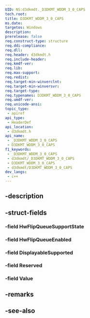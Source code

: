```yaml
---
UID: NS:d3dkmdt._D3DKMT_WDDM_3_0_CAPS
tech.root: 
title: D3DKMT_WDDM_3_0_CAPS
ms.date: 
targetos: Windows
description: 
prerelease: false
req.construct-type: structure
req.ddi-compliance: 
req.dll: 
req.header: d3dkmdt.h
req.include-header: 
req.kmdf-ver: 
req.lib: 
req.max-support: 
req.redist: 
req.target-min-winverclnt: 
req.target-min-winversvr: 
req.target-type: 
req.typenames: D3DKMT_WDDM_3_0_CAPS
req.umdf-ver: 
req.unicode-ansi: 
topic_type:
 - apiref
api_type:
 - HeaderDef
api_location:
 - d3dkmdt.h
api_name:
 - _D3DKMT_WDDM_3_0_CAPS
 - D3DKMT_WDDM_3_0_CAPS
f1_keywords:
 - _D3DKMT_WDDM_3_0_CAPS
 - d3dkmdt/_D3DKMT_WDDM_3_0_CAPS
 - D3DKMT_WDDM_3_0_CAPS
 - d3dkmdt/D3DKMT_WDDM_3_0_CAPS
dev_langs:
 - c++
---
```


## -description

## -struct-fields

### -field HwFlipQueueSupportState

### -field HwFlipQueueEnabled

### -field DisplayableSupported

### -field Reserved

### -field Value

## -remarks

## -see-also

